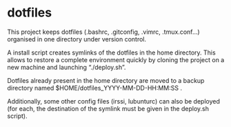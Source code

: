 dotfiles
========

This project keeps dotfiles (.bashrc, .gitconfig, .vimrc, .tmux.conf…) organised
in one directory under version control.

A install script creates symlinks of the dotfiles in the home directory. This
allows to restore a complete environment quickly by cloning the project on a
new machine and launching “./deploy.sh”.

Dotfiles already present in the home directory are moved to a backup directory
named $HOME/dotfiles_YYYY-MM-DD-HH:MM:SS .

Additionally, some other config files (irssi, lubunturc) can also be deployed
(for each, the destination of the symlink must be given in the deploy.sh
script).

